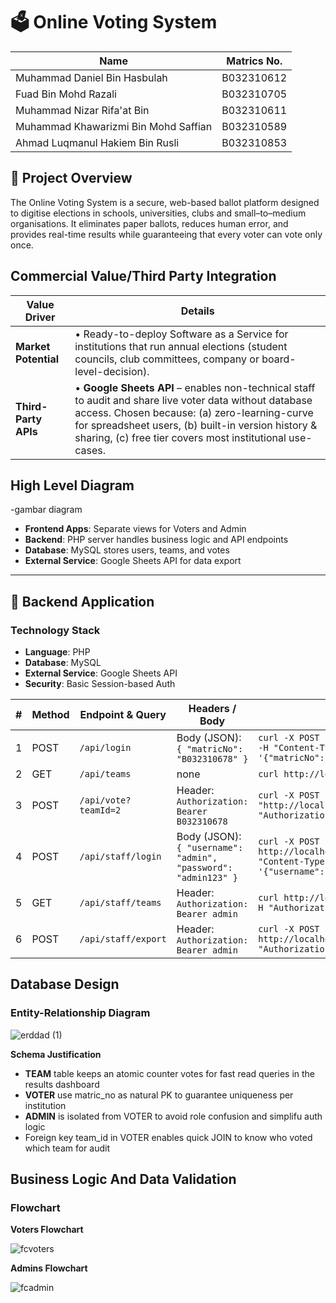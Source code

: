 # 🗳️ Online Voting System
| Name               | Matrics No.              |
| ------------------ | ------------------------ |
| Muhammad Daniel Bin Hasbulah   | B032310612 |
| Fuad Bin Mohd Razali| B032310705  |
| Muhammad Nizar Rifa'at Bin       | B032310611    |
| Muhammad Khawarizmi Bin Mohd Saffian   | B032310589 |
| Ahmad Luqmanul Hakiem Bin Rusli | B032310853 |
## 📌 Project Overview
The Online Voting System is a secure, web-based ballot platform designed to digitise elections in schools, universities, clubs and small–to–medium organisations.
It eliminates paper ballots, reduces human error, and provides real-time results while guaranteeing that every voter can vote only once.

## Commercial Value/Third Party Integration
| Value Driver         | Details                                                                                                                                                                                                                                                                     |
| -------------------- | --------------------------------------------------------------------------------------------------------------------------------------------------------------------------------------------------------------------------------------------------------------------------- |
| **Market Potential** | • Ready-to-deploy Software as a Service for institutions that run annual elections (student councils, club committees, company or board-level-decision).                                                                                           |
| **Third-Party APIs** | • **Google Sheets API** – enables non-technical staff to audit and share live voter data without database access. Chosen because: (a) zero-learning-curve for spreadsheet users, (b) built-in version history & sharing, (c) free tier covers most institutional use-cases. |

## High Level Diagram
 -gambar diagram
- **Frontend Apps**: Separate views for Voters and Admin
- **Backend**: PHP server handles business logic and API endpoints
- **Database**: MySQL stores users, teams, and votes
- **External Service**: Google Sheets API for data export

---

## 🔧 Backend Application

### Technology Stack
- **Language**: PHP
- **Database**: MySQL
- **External Service**: Google Sheets API
- **Security**: Basic Session-based Auth


| # | Method | Endpoint & Query     | Headers / Body                              | cURL snippet                                                                                                      |
| - | ------ | -------------------- | ------------------------------------------- | ----------------------------------------------------------------------------------------------------------------- |
| 1 | POST   | `/api/login`         | Body (JSON): `{ "matricNo": "B032310678" }` | `curl -X POST http://localhost:8080/api/login -H "Content-Type: application/json" -d '{"matricNo":"B032310678"}'` |
| 2 | GET    | `/api/teams`         | none                                        | `curl http://localhost:8080/api/teams`                                                                            |
| 3 | POST   | `/api/vote?teamId=2` | Header: `Authorization: Bearer B032310678`  | `curl -X POST "http://localhost:8080/api/vote?teamId=2" -H "Authorization: Bearer B032310678"`                    |
| 4 | POST   | `/api/staff/login`  | Body (JSON): `{ "username": "admin", "password": "admin123" }` | `curl -X POST http://localhost:8080/api/staff/login -H "Content-Type: application/json" -d '{"username":"admin","password":"admin123"}'` |
| 5 | GET    | `/api/staff/teams`  | Header: `Authorization: Bearer admin`                          | `curl http://localhost:8080/api/staff/teams -H "Authorization: Bearer admin"`                                                            |
| 6 | POST   | `/api/staff/export` | Header: `Authorization: Bearer admin`                          | `curl -X POST http://localhost:8080/api/staff/export -H "Authorization: Bearer admin"`                                                   |


## Database Design

### Entity-Relationship Diagram
![erddad (1)](https://github.com/user-attachments/assets/97643778-ec2b-4265-abc1-86b9c1fc2909)

 **Schema Justification**
- **TEAM** table keeps an atomic counter votes for fast read queries in the results dashboard
- **VOTER** use matric_no as natural PK to guarantee uniqueness per institution
- **ADMIN** is isolated from VOTER to avoid role confusion and simplifu auth logic
- Foreign key team_id in VOTER enables quick JOIN to know who voted which team for audit

## Business Logic And Data Validation

### Flowchart

**Voters Flowchart**

![fcvoters](https://github.com/user-attachments/assets/54a8d144-e175-4b81-bbff-23d9d989acdc)

**Admins Flowchart**

![fcadmin](https://github.com/user-attachments/assets/d026b894-f677-4175-90ec-1a6312dd0787)
